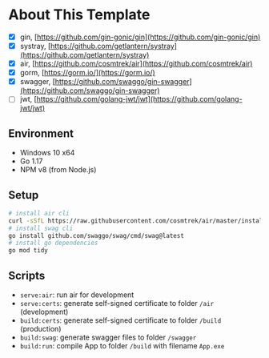 # About This Template

- [x] gin, [https://github.com/gin-gonic/gin](https://github.com/gin-gonic/gin)
- [x] systray, [https://github.com/getlantern/systray](https://github.com/getlantern/systray)
- [X] air, [https://github.com/cosmtrek/air](https://github.com/cosmtrek/air)
- [x] gorm, [https://gorm.io/](https://gorm.io/)
- [x] swagger, [https://github.com/swaggo/gin-swagger](https://github.com/swaggo/gin-swagger)
- [ ] jwt, [https://github.com/golang-jwt/jwt](https://github.com/golang-jwt/jwt)

## Environment

- Windows 10 x64
- Go 1.17
- NPM v8 (from Node.js)

## Setup

``` bash
# install air cli
curl -sSfL https://raw.githubusercontent.com/cosmtrek/air/master/install.sh | sh -s -- -b $(go env GOPATH)/bin
# install swag cli
go install github.com/swaggo/swag/cmd/swag@latest
# install go dependencies
go mod tidy
```

## Scripts

- `serve:air`: run air for development
- `serve:certs`: generate self-signed certificate to folder `/air` (development)
- `build:certs`: generate self-signed certificate to folder `/build` (production)
- `build:swag`: generate swagger files to folder `/swagger`
- `build:run`: compile App to folder `/build` with filename `App.exe`

